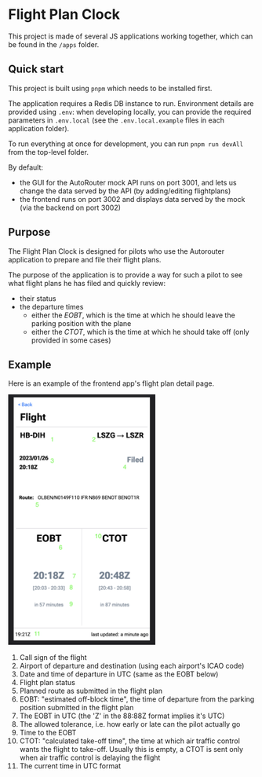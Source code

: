# Flight Plan Clock

This project is made of several JS applications working together,
 which can be found in the `/apps` folder.

## Quick start

This project is built using `pnpm` which needs to be installed first.

The application requires a Redis DB instance to run.
Environment details are provided using `.env`: when developing locally, you can provide the required parameters
in `.env.local` (see the `.env.local.example` files in each application folder).

To run everything at once for development, you can run `pnpm run devAll` from the top-level folder.

By default:
- the GUI for the AutoRouter mock API runs on port 3001, and lets us change the data served by the API (by 
adding/editing flightplans)
- the frontend runs on port 3002 and displays data served by the mock (via the backend on port 3002)

## Purpose

The Flight Plan Clock is designed for pilots who use the 
Autorouter application to prepare and file their flight plans.

The purpose of the application is to provide a way for such a 
pilot to see what flight plans he has filed and quickly review:
- their status
- the departure times
  - either the *EOBT*, which is the time
at which he should leave the parking position with the plane
  - either the *CTOT*, which is the time at which he should 
take off (only provided in some cases)

## Example

Here is an example of the frontend app's flight plan detail page.

<img src="screenshot.png" width="300" alt="Frontend screenshot"/>

1. Call sign of the flight
2. Airport of departure and destination 
(using each airport's ICAO code)
3. Date and time of departure in UTC (same as the EOBT below)
4. Flight plan status
5. Planned route as submitted in the flight plan
6. EOBT: "estimated off-block time", the time of departure from
the parking position submitted in the flight plan
7. The EOBT in UTC (the 'Z' in the 88:88Z format implies it's UTC)
8. The allowed tolerance, i.e. how early or late can the pilot
actually go
9. Time to the EOBT
10. CTOT: "calculated take-off time", the time at which air traffic
control wants the flight to take-off. Usually this is empty,
a CTOT is sent only when air traffic control is delaying the
flight
11. The current time in UTC format